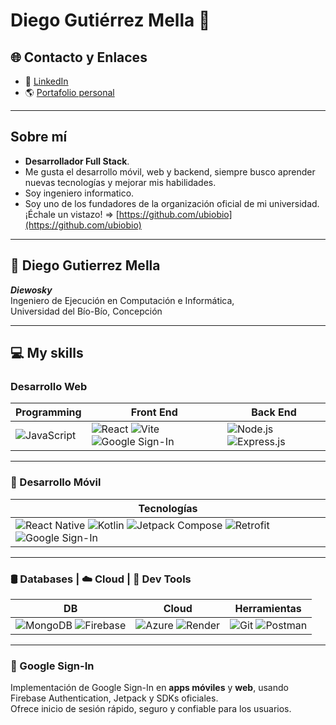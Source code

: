 # Diego Gutiérrez Mella 👋

## 🌐 Contacto y Enlaces

- 💼 [LinkedIn](https://www.linkedin.com/in/tu-usuario)  
- 🌎 [Portafolio personal](https://diewosky.github.io/Portafolio-Diego-G/)

---

## Sobre mí
- **Desarrollador Full Stack**.
- Me gusta el desarrollo móvil, web y backend, siempre busco aprender nuevas tecnologías y mejorar mis habilidades.
- Soy ingeniero informatico.
- Soy uno de los fundadores de la organización oficial de mi universidad. ¡Échale un vistazo! => [https://github.com/ubiobio](https://github.com/ubiobio)

---

## 👤 Diego Gutierrez Mella  
**_Diewosky_**  
Ingeniero de Ejecución en Computación e Informática,  
Universidad del Bío-Bío, Concepción

---

## 💻 My skills

### Desarrollo Web

| Programming | Front End | Back End |
| ----------- | --------- | -------- |
| ![JavaScript](https://img.shields.io/badge/-JavaScript-F7DF1E?style=flat&logo=javascript&logoColor=black)| ![React](https://img.shields.io/badge/-React-61DAFB?style=flat&logo=react&logoColor=black) ![Vite](https://img.shields.io/badge/-Vite-646CFF?style=flat&logo=vite&logoColor=white) ![Google Sign-In](https://img.shields.io/badge/-Google_Sign--In-4285F4?style=flat&logo=google&logoColor=white) | ![Node.js](https://img.shields.io/badge/-Node.js-339933?style=flat&logo=node.js&logoColor=white) ![Express.js](https://img.shields.io/badge/-Express.js-000000?style=flat&logo=express&logoColor=white) |

---

### 📱 Desarrollo Móvil

| Tecnologías |
| ---- |
| ![React Native](https://img.shields.io/badge/-React_Native-61DAFB?style=flat&logo=react&logoColor=black) ![Kotlin](https://img.shields.io/badge/-Kotlin-0095D5?style=flat&logo=kotlin&logoColor=white) ![Jetpack Compose](https://img.shields.io/badge/-Jetpack_Compose-4285F4?style=flat&logo=android&logoColor=white) ![Retrofit](https://img.shields.io/badge/-Retrofit-FF6F00?style=flat&logo=android&logoColor=white) ![Google Sign-In](https://img.shields.io/badge/-Google_Sign--In-4285F4?style=flat&logo=google&logoColor=white) |

---

### 🛢️ Databases | ☁️ Cloud | 🧰 Dev Tools

| DB | Cloud | Herramientas |
|----|-------|-------|
| ![MongoDB](https://img.shields.io/badge/-MongoDB-47A248?style=flat&logo=mongodb&logoColor=white) ![Firebase](https://img.shields.io/badge/-Firebase-FFCA28?style=flat&logo=firebase&logoColor=black) | ![Azure](https://img.shields.io/badge/-Azure-0078D4?style=flat&logo=microsoft-azure&logoColor=white) ![Render](https://img.shields.io/badge/-Render-46E3B7?style=flat&logo=render&logoColor=black) | ![Git](https://img.shields.io/badge/-Git-F05032?style=flat&logo=git&logoColor=white) ![Postman](https://img.shields.io/badge/-Postman-FF6C37?style=flat&logo=postman&logoColor=white) |

---

### 🔐 Google Sign-In

Implementación de Google Sign-In en **apps móviles** y **web**, usando Firebase Authentication, Jetpack y SDKs oficiales.  
Ofrece inicio de sesión rápido, seguro y confiable para los usuarios.
